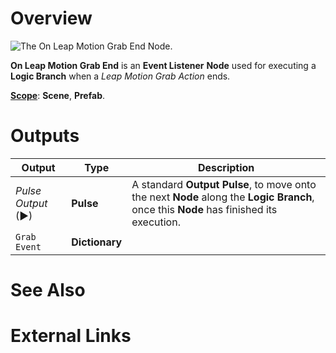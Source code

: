 # Overview

![The On Leap Motion Grab End Node.]()

**On Leap Motion Grab End** is an **Event Listener** **Node** used for executing a **Logic Branch** when a *Leap Motion Grab Action* ends.

[**Scope**](../../overview.md#scopes): **Scene**, **Prefab**.


# Outputs

|Output|Type|Description|
|---|---|---|
|*Pulse Output* (►)|**Pulse**|A standard **Output Pulse**, to move onto the next **Node** along the **Logic Branch**, once this **Node** has finished its execution.|
| `Grab Event` | **Dictionary** | |

# See Also

# External Links

